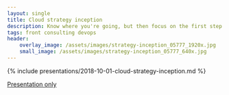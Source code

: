 ```yaml
---
layout: single
title: Cloud strategy inception
description: Know where you're going, but then focus on the first step not the destination.
tags: front consulting devops
header:
    overlay_image: /assets/images/strategy-inception_05777_1920x.jpg
    small_image: /assets/images/strategy-inception_05777_640x.jpg
---
```


{% include presentations/2018-10-01-cloud-strategy-inception.md %}

[Presentation only](reveal/)
